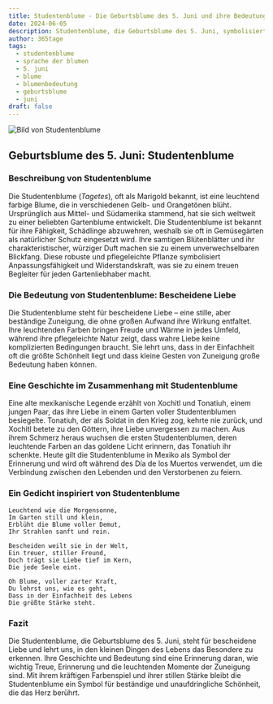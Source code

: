 ```yaml
---
title: Studentenblume - Die Geburtsblume des 5. Juni und ihre Bedeutung
date: 2024-06-05
description: Studentenblume, die Geburtsblume des 5. Juni, symbolisiert Bescheidene Liebe. Erfahre mehr über ihre Geschichte, Bedeutung und Symbolik in der Sprache der Blumen.
author: 365tage
tags:
  - studentenblume
  - sprache der blumen
  - 5. juni
  - blume
  - blumenbedeutung
  - geburtsblume
  - juni
draft: false
---
```


![Bild von Studentenblume](https://cdn.pixabay.com/photo/2023/03/07/18/56/marigold-7836281_1280.jpg#center)


## Geburtsblume des 5. Juni: Studentenblume

### Beschreibung von Studentenblume

Die Studentenblume (_Tagetes_), oft als Marigold bekannt, ist eine leuchtend farbige Blume, die in verschiedenen Gelb- und Orangetönen blüht. Ursprünglich aus Mittel- und Südamerika stammend, hat sie sich weltweit zu einer beliebten Gartenblume entwickelt. Die Studentenblume ist bekannt für ihre Fähigkeit, Schädlinge abzuwehren, weshalb sie oft in Gemüsegärten als natürlicher Schutz eingesetzt wird. Ihre samtigen Blütenblätter und ihr charakteristischer, würziger Duft machen sie zu einem unverwechselbaren Blickfang. Diese robuste und pflegeleichte Pflanze symbolisiert Anpassungsfähigkeit und Widerstandskraft, was sie zu einem treuen Begleiter für jeden Gartenliebhaber macht.

### Die Bedeutung von Studentenblume: Bescheidene Liebe

Die Studentenblume steht für bescheidene Liebe – eine stille, aber beständige Zuneigung, die ohne großen Aufwand ihre Wirkung entfaltet. Ihre leuchtenden Farben bringen Freude und Wärme in jedes Umfeld, während ihre pflegeleichte Natur zeigt, dass wahre Liebe keine komplizierten Bedingungen braucht. Sie lehrt uns, dass in der Einfachheit oft die größte Schönheit liegt und dass kleine Gesten von Zuneigung große Bedeutung haben können.

### Eine Geschichte im Zusammenhang mit Studentenblume

Eine alte mexikanische Legende erzählt von Xochitl und Tonatiuh, einem jungen Paar, das ihre Liebe in einem Garten voller Studentenblumen besiegelte. Tonatiuh, der als Soldat in den Krieg zog, kehrte nie zurück, und Xochitl betete zu den Göttern, ihre Liebe unvergessen zu machen. Aus ihrem Schmerz heraus wuchsen die ersten Studentenblumen, deren leuchtende Farben an das goldene Licht erinnern, das Tonatiuh ihr schenkte. Heute gilt die Studentenblume in Mexiko als Symbol der Erinnerung und wird oft während des Día de los Muertos verwendet, um die Verbindung zwischen den Lebenden und den Verstorbenen zu feiern.

### Ein Gedicht inspiriert von Studentenblume

```
Leuchtend wie die Morgensonne,  
Im Garten still und klein,  
Erblüht die Blume voller Demut,  
Ihr Strahlen sanft und rein.  

Bescheiden weilt sie in der Welt,  
Ein treuer, stiller Freund,  
Doch trägt sie Liebe tief im Kern,  
Die jede Seele eint.  

Oh Blume, voller zarter Kraft,  
Du lehrst uns, wie es geht,  
Dass in der Einfachheit des Lebens  
Die größte Stärke steht.  
```

### Fazit

Die Studentenblume, die Geburtsblume des 5. Juni, steht für bescheidene Liebe und lehrt uns, in den kleinen Dingen des Lebens das Besondere zu erkennen. Ihre Geschichte und Bedeutung sind eine Erinnerung daran, wie wichtig Treue, Erinnerung und die leuchtenden Momente der Zuneigung sind. Mit ihrem kräftigen Farbenspiel und ihrer stillen Stärke bleibt die Studentenblume ein Symbol für beständige und unaufdringliche Schönheit, die das Herz berührt.